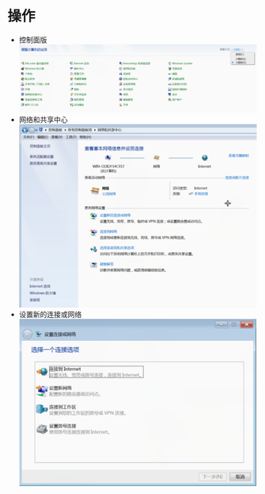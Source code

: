 # 操作

- 控制面版
![](../../../Resource/Pasted%20image%2020250521165608.png)
- 网络和共享中心
![](../../../Resource/Pasted%20image%2020250521165633.png)
- 设置新的连接或网络
![](../../../Resource/Pasted%20image%2020250521165658.png)